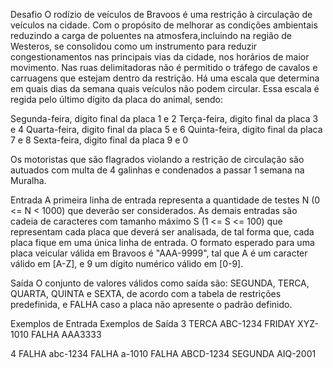 Desafio
O rodízio de veículos de Bravoos é uma restrição à circulação de veículos na cidade. Com o propósito de melhorar 
as condições ambientais reduzindo a carga de poluentes na atmosfera,incluindo na região de Westeros, se consolidou 
como um instrumento para reduzir congestionamentos nas principais vias da cidade, nos horários de maior movimento. 
Nas ruas delimitadoras não é permitido o tráfego de cavalos e carruagens que estejam dentro da restrição. Há uma escala 
que determina em quais dias da semana quais veículos não podem circular. Essa escala é regida pelo último dígito da placa 
do animal, sendo:

Segunda-feira, digito final da placa 1 e 2
Terça-feira, digito final da placa 3 e 4
Quarta-feira, digito final da placa 5 e 6
Quinta-feira, digito final da placa 7 e 8
Sexta-feira, digito final da placa 9 e 0

Os motoristas que são flagrados violando a restrição de circulação são autuados com multa de 4 galinhas e condenados a 
passar 1 semana na Muralha.


Entrada
A primeira linha de entrada representa a quantidade de testes N (0 <= N < 1000) que deverão ser considerados. 
As demais entradas são cadeia de caracteres com tamanho máximo S (1 <= S <= 100) que representam cada placa que deverá
 ser analisada, de tal forma que, cada placa fique em uma única linha de entrada. O formato esperado para uma placa 
 veicular válida em Bravoos é "AAA-9999", tal que A é um caracter válido em [A-Z], e 9 um dígito numérico válido em [0-9].

Saída
O conjunto de valores válidos como saída são: SEGUNDA, TERCA, QUARTA, QUINTA e SEXTA, de acordo com a tabela de 
restrições predefinida, e FALHA caso a placa não apresente o padrão definido.

 
Exemplos de Entrada							Exemplos de Saída
3												TERCA
ABC-1234										FRIDAY
XYZ-1010										FALHA
AAA3333

4												FALHA
abc-1234										FALHA
a-1010											FALHA
ABCD-1234										SEGUNDA
AIQ-2001









